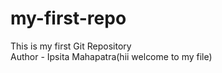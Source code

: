# my-first-repo
This is my  first Git Repository
<br>
Author - Ipsita Mahapatra(hii welcome to my file)
